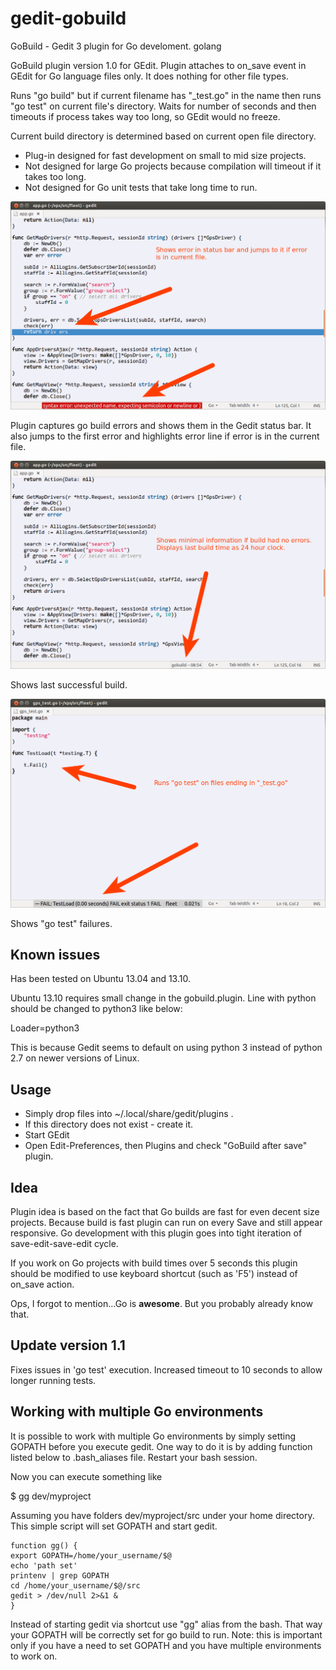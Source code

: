 gedit-gobuild
=============

GoBuild - Gedit 3 plugin for Go develoment. golang 

GoBuild plugin version 1.0 for GEdit. Plugin attaches to on_save event
in GEdit for Go language files only. It does nothing for other file types.

Runs "go build" but if current filename has "_test.go" in the name 
then runs "go test" on current file's directory. Waits for number of seconds 
and then timeouts if process takes way too long, so GEdit would no freeze.

Current build directory is determined based on current open file directory.

 * Plug-in designed for fast development on small to mid size projects.
 * Not designed for large Go projects because compilation will timeout if it 
takes too long.
 * Not designed for Go unit tests that take long time to run.

![screen1](gobuildscreen1.png)

Plugin captures go build errors and shows them in the Gedit status bar.
It also jumps to the first error and highlights error line if error is in 
the current file.

![screen2](gobuildscreen2.png)

Shows last successful build.

![screen3](gobuildscreen3.png)

Shows "go test" failures.

Known issues 
------------

Has been tested on Ubuntu 13.04 and 13.10.

Ubuntu 13.10 requires small change in the gobuild.plugin.
Line with python should be changed to python3 like below:

Loader=python3

This is because Gedit seems to default on using python 3 instead of 
python 2.7 on newer versions of Linux.

Usage
-----

 * Simply drop files into ~/.local/share/gedit/plugins .
 * If this directory does not exist - create it.
 * Start GEdit
 * Open Edit-Preferences, then Plugins and check "GoBuild after save" plugin.
 
Idea
----

Plugin idea is based on the fact that Go builds are fast for even decent size
projects. Because build is fast plugin can run on every Save and still appear 
responsive.
Go development with this plugin goes into tight iteration of save-edit-save-edit
cycle. 

If you work on Go projects with build times over 5 seconds this plugin should be
modified to use keyboard shortcut (such as 'F5') instead of on_save action.

Ops, I forgot to mention...Go is **awesome**. But you probably already know that.

Update version 1.1
------------------

Fixes issues in 'go test' execution.
Increased timeout to 10 seconds to allow longer running tests.

Working with multiple Go environments
-------------------------------------

It is possible to work with multiple Go environments by simply setting GOPATH before you execute gedit.
One way to do it is by adding function listed below to .bash_aliases file. Restart your bash session.

Now you can execute something like 

$ gg dev/myproject

Assuming you have folders dev/myproject/src under your home directory. This simple script will
set GOPATH and start gedit.

    function gg() { 
    export GOPATH=/home/your_username/$@
    echo 'path set'
    printenv | grep GOPATH
    cd /home/your_username/$@/src
    gedit > /dev/null 2>&1 &
    }

Instead of starting gedit via shortcut use "gg" alias from the bash. That way your GOPATH will
be correctly set for go build to run. Note: this is important only if you have a need to set 
GOPATH and you have multiple environments to work on.

